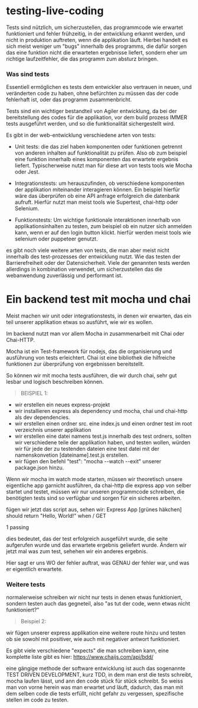 # testing-live-coding

Tests sind nützlich, um sicherzustellen, das programmcode wie erwartet funktioniert und fehler frühzeitig, in der entwicklung erkannt werden, und nicht in produktion auftreten, wenn die applikation läuft. Hierbei handelt es sich meist weniger um "bugs" innerhalb des programms, die dafür sorgen das eine funktion nicht die erwarteten ergebnisse liefert, sondern eher um richtige laufzeitfehler, die das programm zum absturz bringen.

### Was sind tests

Essentiell ermöglichen es tests dem entwickler also vertrauen in neuen, und veränderten code zu haben, ohne befürchten zu müssen das der code fehlerhaft ist, oder das programm zusammenbricht.

Tests sind ein wichtiger bestandteil von Agiler entwicklung, da bei der bereitstellung des codes für die applikation, vor dem build prozess IMMER tests ausgeführt werden, und so die funktionalität sichergestellt wird.

Es gibt in der web-entwicklung verschiedene arten von tests:
- Unit tests: die das ziel haben komponenten oder funktionen getrennt von anderen inhalten auf funktionalität zu prüfen. Also ob zum beispiel eine funktion innerhalb eines komponenten das erwartete ergebnis liefert. Typischerweise nutzt man für diese art von tests tools wie Mocha oder Jest.

- Integrationstests: um herauszufinden, ob verschiedene komponenten der applikation miteinander interagieren können. Ein beispiel hierfür wäre das überprüfen ob eine API anfrage erfolgreich die datenbank aufruft. Hierfür nutzt man meist tools wie Supertest, chai-http oder Selenium.

- Funktionstests: Um wichtige funktionale interaktionen innerhalb von applikationsinhalten zu testen, zum beispiel ob ein nutzer sich anmelden kann, wenn er auf den login button klickt. hierfür werden meist tools wie selenium oder puppeteer genutzt.

es gibt noch viele weitere arten von tests, die man aber meist nicht innerhalb des test-prozesses der entwicklung nutzt. Wie das testen der Barrierefreiheit oder der Datensicherheit. Viele der genannten tests werden allerdings in kombination verwendet, um sicherzustellen das die webanwendung zuverlässig und performant ist.

# Ein backend test mit mocha und chai

Meist machen wir unit oder integrationstests, in denen wir erwarten, das ein teil unserer applikation etwas so ausführt, wie wir es wollen.

Im backend nutzt man vor allem Mocha in zusammenarbeit mit Chai oder Chai-HTTP.

Mocha ist ein Test-framework für nodejs, das die organisierung und ausführung von tests erleichtert. Chai ist eine bibliothek die hilfreiche funktionen zur überprüfung von ergebnissen bereitstellt.

So können wir mit mocha tests ausführen, die wir durch chai, sehr gut lesbar und logisch beschreiben können.

> BEISPIEL 1:

- wir erstellen ein neues express-projekt
- wir installieren express als dependency und mocha, chai und chai-http als dev dependencies.
- wir erstellen einen ordner src. eine index.js und einen ordner test im root verzeichnis unserer applikation
- wir erstellen eine datei namens test.js innerhalb des test ordners, sollten wir verschiedene teile der applikation haben, und testen wollen, würden wir für jede der zu testenden dateien eine test datei mit der namenskonvetion [dateiname].test.js erstellen.
- wir fügen den befehl "test": "mocha --watch --exit" unserer package.json hinzu.

Wenn wir mocha im watch mode starten, müssen wir theoretisch unsere eigentliche app garnicht ausführen, da chai-http die express app von selber startet und testet, müssen wir nur unseren programmcode schreiben, die benötigten tests sind so verfügbar und sorgen für ein sicheres arbeiten.

fügen wir jetzt das script aus, sehen wir:
Express App
[grünes häkchen] should return "Hello, World!" when / GET

1 passing

dies bedeutet, das der test erfolgreich ausgeführt wurde, die seite aufgerufen wurde und das erwartete ergebnis geliefert wurde.
Ändern wir jetzt mal was zum test, sehehen wir ein anderes ergebnis.

Hier sagt er uns WO der fehler auftrat, was GENAU der fehler war, und was er eigentlich erwartete.

### Weitere tests

normalerweise schreiben wir nicht nur tests in denen etwas funktioniert, sondern testen auch das gegneteil, also "as tut der code, wenn etwas nicht funktioniert?"

> Beispiel 2:

wir fügen unserer express applikation eine weitere route hinzu und testen ob sie sowohl mit positiver, wie auch mit negativer antwort funktioniert.

Es gibt viele verschiedene "expects" die man schreiben kann, eine komplette liste gibt es hier: https://www.chaijs.com/api/bdd/

eine gängige methode der software entwicklung ist auch das sogenannte TEST DRIVEN DEVELOPMENT, kurz TDD, in dem man erst die tests schreibt, mocha laufen lässt, und ann den code stück für stück schreibt. So weiss man von vorne herein was man erwartet und läuft, dadurch, das man mit dem selben code die tests erfüllt, nicht gefahr zu vergessen, spezifische stellen im code zu testen.


